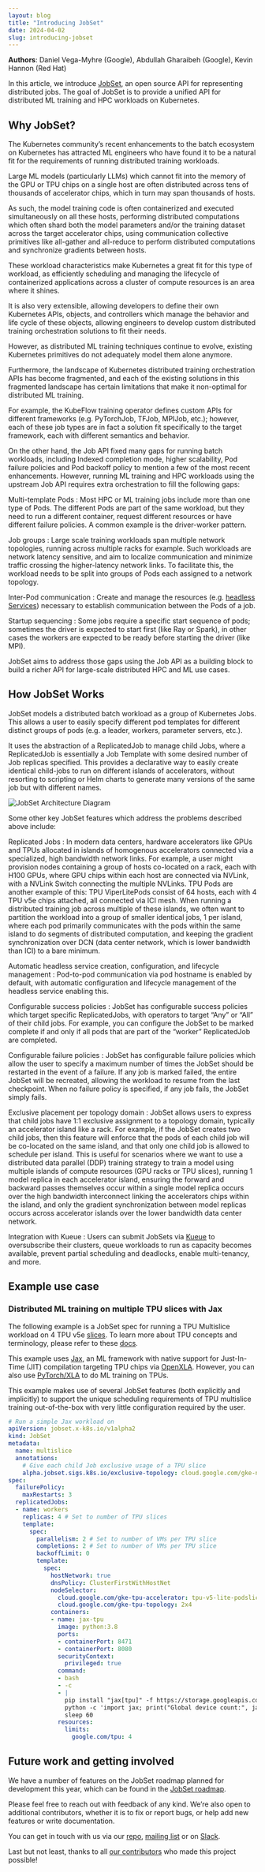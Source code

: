 ```yaml
---
layout: blog
title: "Introducing JobSet"
date: 2024-04-02
slug: introducing-jobset
---
```


**Authors**: Daniel Vega-Myhre (Google), Abdullah Gharaibeh (Google), Kevin Hannon (Red Hat)

In this article, we introduce [JobSet](https://jobset.sigs.k8s.io/), an open source API for representing distributed jobs. The goal of JobSet is to provide a unified API for distributed ML training and HPC workloads on Kubernetes.

## Why JobSet?

The Kubernetes community’s recent enhancements to the batch ecosystem on Kubernetes has attracted ML engineers
who have found it to be a natural fit for the requirements of running distributed training workloads. 

Large ML models (particularly LLMs) which cannot fit into the memory of the GPU or TPU chips on a single
host are often distributed across tens of thousands of accelerator chips, which in turn may span thousands
of hosts.

As such, the model training code is often containerized and executed simultaneously on all these hosts,
performing distributed computations which often shard both the model parameters and/or the training
dataset across the target accelerator chips, using communication collective primitives like all-gather
and all-reduce to perform distributed computations and synchronize gradients between hosts. 

These workload characteristics make Kubernetes a great fit for this type of workload, as efficiently
scheduling and managing the lifecycle of containerized applications across a cluster of compute
resources is an area where it shines. 

It is also very extensible, allowing developers to define their own Kubernetes APIs, objects, and
controllers which manage the behavior and life cycle of these objects, allowing engineers to develop
custom distributed training orchestration solutions to fit their needs.

However, as distributed ML training techniques continue to evolve, existing Kubernetes primitives
do not adequately model them alone anymore. 

Furthermore, the landscape of Kubernetes distributed
training orchestration APIs has become fragmented, and each of the existing solutions in this
fragmented landscape has certain limitations that make it non-optimal for distributed ML training. 

For example, the KubeFlow training operator defines custom APIs for different frameworks
(e.g. PyTorchJob, TFJob, MPIJob, etc.); however, each of these job types are in fact a solution
fit specifically to the target framework, each with different semantics and behavior. 

On the other hand, the Job API fixed many gaps for running batch workloads, including Indexed
completion mode, higher scalability, Pod failure policies and Pod backoff policy to mention
a few of the most recent enhancements. However, running ML training and HPC workloads using
the upstream Job API requires extra orchestration to fill the following gaps:

Multi-template Pods
: Most HPC or ML training jobs include more than one type of Pods. The different Pods are part of the same workload, but they need to run a different container, request different resources or have different failure policies. A common example is the driver-worker pattern.

Job groups
: Large scale training workloads span multiple network topologies, running across multiple racks for example. Such workloads are network latency sensitive, and aim to localize communication and minimize traffic crossing the higher-latency network links. To facilitate this, the workload needs to be split into groups of Pods each assigned to a network topology.

Inter-Pod communication
: Create and manage the resources (e.g. [headless Services](/docs/concepts/services-networking/service/#headless-services)) necessary to establish communication between the Pods of a job.

Startup sequencing
: Some jobs require a specific start sequence of pods; sometimes the driver is expected to start first (like Ray or Spark), in other cases the workers are expected to be ready before starting the driver (like MPI).

JobSet aims to address those gaps using the Job API as a building block to build a richer API
for large-scale distributed HPC and ML use cases.

## How JobSet Works
JobSet models a distributed batch workload as a group of Kubernetes Jobs. This allows a user
to easily specify different pod templates for different distinct groups of pods (e.g. a leader,
workers, parameter servers, etc.). 

It uses the abstraction of a ReplicatedJob to manage child Jobs, where a ReplicatedJob is
essentially a Job Template with some desired number of Job replicas specified. This provides
a declarative way to easily create identical child-jobs to run on different islands of
accelerators, without resorting to scripting or Helm charts to generate many versions of the
same job but with different names.

![JobSet Architecture Diagram](jobset_diagram.svg "JobSet Architecture")

Some other key JobSet features which address the problems described above include:

Replicated Jobs
: In modern data centers, hardware accelerators like GPUs and TPUs allocated
in islands of homogenous accelerators connected via a specialized, high bandwidth network links.
For example, a user might provision nodes containing a group of hosts co-located on a rack, 
each with H100 GPUs, where GPU chips within each host are connected via NVLink, with a NVLink
Switch connecting the multiple NVLinks. TPU Pods are another example of this: TPU ViperLitePods
consist of 64 hosts, each with 4 TPU v5e chips attached, all connected via ICI mesh. When running
a distributed training job across multiple of these islands, we often want to partition the
workload into a group of smaller identical jobs, 1 per island, where each pod primarily
communicates with the pods within the same island to do segments of distributed computation,
and keeping the gradient synchronization over DCN (data center network, which is lower bandwidth
than ICI) to a bare minimum. 

Automatic headless service creation, configuration, and lifecycle management
: Pod-to-pod communication via pod hostname is enabled by default, with automatic configuration
and lifecycle management of the headless service enabling this. 

Configurable success policies
: JobSet has configurable success policies which target specific ReplicatedJobs, with operators
to target “Any” or “All” of their child jobs. For example, you can configure the JobSet to be marked
complete if and only if all pods that are part of the “worker” ReplicatedJob are completed.

Configurable failure policies
: JobSet has configurable failure policies which allow the user to specify a maximum number of
times the JobSet should be restarted in the event of a failure. If any job is marked failed,
the entire JobSet will be recreated, allowing the workload to resume from the last checkpoint.
When no failure policy is specified, if any job fails, the JobSet simply fails. 

Exclusive placement per topology domain
: JobSet allows users to express that child jobs have 1:1 exclusive assignment to a topology
domain, typically an accelerator island like a rack. For example, if the JobSet creates
two child jobs, then this feature will enforce that the pods of each child job will be
co-located on the same island, and that only one child job is allowed to schedule per island.
This is useful for scenarios where we want to use a distributed data parallel (DDP)
training strategy to train a model using multiple islands of compute resources (GPU racks
or TPU slices), running 1 model replica in each accelerator island, ensuring the forward
and backward passes themselves occur within a single model replica occurs over the high
bandwidth interconnect linking the accelerators chips within the island, and only the
gradient synchronization between model replicas occurs across accelerator islands over the
lower bandwidth data center network.

Integration with Kueue
: Users can submit JobSets via [Kueue](https://kueue.sigs.k8s.io/) to oversubscribe their clusters, queue workloads to run as capacity becomes available, prevent
partial scheduling and deadlocks, enable multi-tenancy, and more.

## Example use case

### Distributed ML training on multiple TPU slices with Jax

The following example is a JobSet spec for running a TPU Multislice workload on
4 TPU v5e [slices](https://cloud.google.com/tpu/docs/system-architecture-tpu-vm#slices). To learn 
more about TPU concepts and terminology, please refer to these [docs](https://cloud.google.com/tpu/docs/system-architecture-tpu-vm).

This example uses [Jax](https://jax.readthedocs.io/en/latest/quickstart.html), an ML framework with native support for Just-In-Time (JIT)
compilation targeting TPU chips via [OpenXLA](https://github.com/openxla). However, you can also use 
[PyTorch/XLA](https://pytorch.org/xla/release/2.3/index.html) to do ML training on TPUs.

This example makes use of several JobSet features (both explicitly and implicitly) to support the unique scheduling requirements of
TPU multislice training out-of-the-box with very little configuration required by the user.

```yaml
# Run a simple Jax workload on 
apiVersion: jobset.x-k8s.io/v1alpha2
kind: JobSet
metadata:
  name: multislice
  annotations:
    # Give each child Job exclusive usage of a TPU slice 
    alpha.jobset.sigs.k8s.io/exclusive-topology: cloud.google.com/gke-nodepool
spec:
  failurePolicy:
    maxRestarts: 3
  replicatedJobs:
  - name: workers
    replicas: 4 # Set to number of TPU slices
    template:
      spec:
        parallelism: 2 # Set to number of VMs per TPU slice
        completions: 2 # Set to number of VMs per TPU slice
        backoffLimit: 0
        template:
          spec:
            hostNetwork: true
            dnsPolicy: ClusterFirstWithHostNet
            nodeSelector:
              cloud.google.com/gke-tpu-accelerator: tpu-v5-lite-podslice
              cloud.google.com/gke-tpu-topology: 2x4
            containers:
            - name: jax-tpu
              image: python:3.8
              ports:
              - containerPort: 8471
              - containerPort: 8080
              securityContext:
                privileged: true
              command:
              - bash
              - -c
              - |
                pip install "jax[tpu]" -f https://storage.googleapis.com/jax-releases/libtpu_releases.html
                python -c 'import jax; print("Global device count:", jax.device_count())'
                sleep 60
              resources:
                limits:
                  google.com/tpu: 4
```

## Future work and getting involved
We have a number of features on the JobSet roadmap planned for development this year, which can be
found in the [JobSet roadmap](https://github.com/kubernetes-sigs/jobset?tab=readme-ov-file#roadmap).

Please feel free to reach out with feedback of any kind. We’re also open to additional contributors,
whether it is to fix or report bugs, or help add new features or write documentation. 

You can get in touch with
us via our [repo](http://sigs.k8s.io/jobset), [mailing list](https://groups.google.com/a/kubernetes.io/g/wg-batch) or on 
[Slack](https://kubernetes.slack.com/messages/wg-batch).

Last but not least, thanks to all [our contributors](https://github.com/kubernetes-sigs/jobset/graphs/contributors)
who made this project possible!
